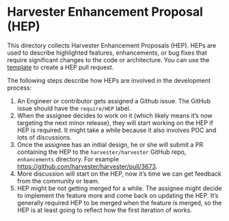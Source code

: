 # Harvester Enhancement Proposal (HEP)

This directory collects Harvester Enhancement Proposals (HEP). HEPs are used to describe highlighted features, enhancements, or bug fixes that require significant changes to the code or architecture. You can use the [template](./YYYYMMDD-template.md) to create a HEP pull request.

The following steps describe how HEPs are involved in the development process:

1. An Engineer or contributor gets assigned a Github issue. The GitHub issue should have the `require/HEP` label.
1. When the assignee decides to work on it (which likely means it’s now targeting the next minor release), they will start working on the HEP if HEP is required. It might take a while because it also involves POC and lots of discussions.
1. Once the assignee has an initial design, he or she will submit a PR containing the HEP to the `harvester/harvester` GitHub repo, `enhancements` directory. For example https://github.com/harvester/harvester/pull/3673.
1. More discussion will start on the HEP, now it’s time we can get feedback from the community or team.
1. HEP might be not getting merged for a while. The assignee might decide to implement the feature more and come back on updating the HEP. It’s generally required HEP to be merged when the feature is merged, so the HEP is at least going to reflect how the first iteration of works.
